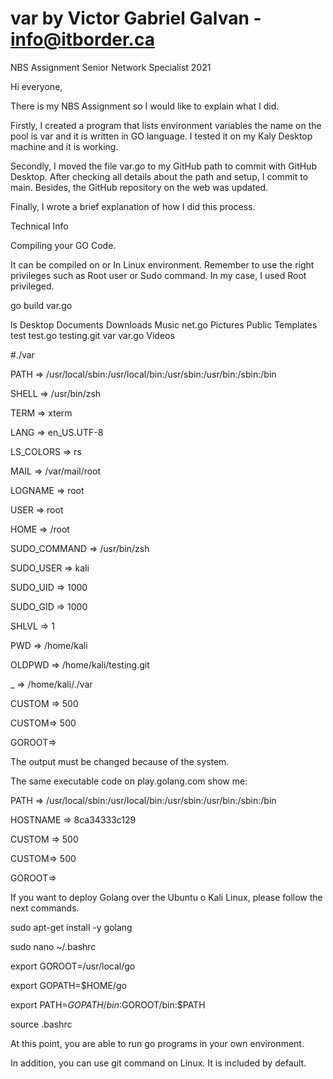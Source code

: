 # var by Victor Gabriel Galvan - info@itborder.ca
NBS Assignment Senior Network Specialist 2021


Hi everyone,

There is my NBS Assignment so I would like to explain what I did.

Firstly, I created a program that lists environment variables the name on the pool is var and it is written in GO language. 
I tested it on my Kaly Desktop machine and it is working. 

Secondly, I moved the file var.go to my GitHub path to commit with GitHub Desktop. After checking all details about the path and setup, I commit to main. Besides, the GitHub repository on the web was updated. 

Finally, I wrote a brief explanation of how I did this process.

Technical Info

Compiling your GO Code.

It can be compiled on 
or 
In Linux environment. Remember to use the right privileges such as Root user or Sudo command.
In my case, I used Root privileged.

go build  var.go   

ls
Desktop  Documents  Downloads  Music  net.go  Pictures  Public  Templates  test  test.go  testing.git  var  var.go  Videos

#./var

PATH => /usr/local/sbin:/usr/local/bin:/usr/sbin:/usr/bin:/sbin:/bin

SHELL => /usr/bin/zsh

TERM => xterm

LANG => en_US.UTF-8

LS_COLORS => rs

MAIL => /var/mail/root

LOGNAME => root

USER => root

HOME => /root

SUDO_COMMAND => /usr/bin/zsh

SUDO_USER => kali

SUDO_UID => 1000

SUDO_GID => 1000

SHLVL => 1

PWD => /home/kali

OLDPWD => /home/kali/testing.git

_ => /home/kali/./var

CUSTOM => 500

CUSTOM=> 500

GOROOT=>

The output must be changed because of the system. 

The same executable code on play.golang.com show me:

PATH => /usr/local/sbin:/usr/local/bin:/usr/sbin:/usr/bin:/sbin:/bin

HOSTNAME => 8ca34333c129

CUSTOM => 500

CUSTOM=> 500

GOROOT=> 

If you want to deploy Golang over the Ubuntu o Kali Linux, please follow the next commands. 

sudo apt-get install -y golang

sudo nano ~/.bashrc

export GOROOT=/usr/local/go

export GOPATH=$HOME/go

export PATH=$GOPATH/bin:$GOROOT/bin:$PATH

source .bashrc

At this point, you are able to run go programs in your own environment.

In addition, you can use git command on Linux. It is included by default. 



 

 


